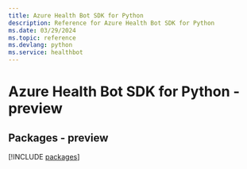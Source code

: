 ```yaml
---
title: Azure Health Bot SDK for Python
description: Reference for Azure Health Bot SDK for Python
ms.date: 03/29/2024
ms.topic: reference
ms.devlang: python
ms.service: healthbot
---
```

# Azure Health Bot SDK for Python - preview
## Packages - preview
[!INCLUDE [packages](health-bot-index.md)]